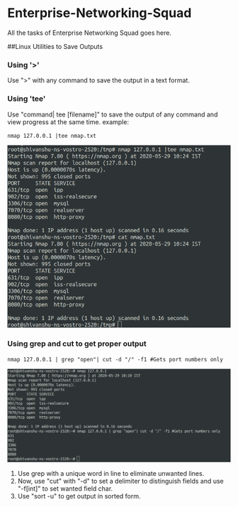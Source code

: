 # Enterprise-Networking-Squad
All the tasks of Enterprise Networking Squad goes here.


##Linux Utilities to Save Outputs


### Using '>'
 Use ">" with any command to save the output in a text format.

### Using 'tee'
Use "command| tee [filename]" to save the output of any command and view progress at the same time.
example: 
```
nmap 127.0.0.1 |tee nmap.txt
```
![tee](images/image.png)

### Using grep and cut to get proper output
```
nmap 127.0.0.1 | grep "open"| cut -d "/" -f1 #Gets port numbers only
```
![tee](images/image%20(1).png)


1. Use grep with a unique word in line to eliminate unwanted lines.
2. Now, use "cut" with "-d" to set a delimiter to distinguish fields and use "-f[int]" to set wanted field char.
3. Use "sort -u" to get output in sorted form. 

